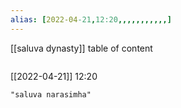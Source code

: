 ```yaml
---
alias: [2022-04-21,12:20,,,,,,,,,,,]
---
```

[[saluva dynasty]]
table of content
```toc
```

[[2022-04-21]] 12:20

```query
"saluva narasimha"
```